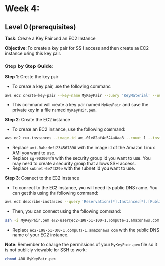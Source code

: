 # Week 4: 
## Level 0 (prerequisites)
**Task**: Create a Key Pair and an EC2 Instance

**Objective**: To create a key pair for SSH access and then create an EC2 instance using this key pair.

### Step by Step Guide:

**Step 1**: Create the key pair
- To create a key pair, use the following command:
```bash
aws ec2 create-key-pair --key-name MyKeyPair --query 'KeyMaterial' --output text > MyKeyPair.pem
```
- This command will create a key pair named `MyKeyPair` and save the private key in a file named `MyKeyPair.pem`.

**Step 2**: Create the EC2 instance
- To create an EC2 instance, use the following command:
```bash
aws ec2 run-instances --image-id ami-01e82af4e524a0aa3 --count 1 --instance-type t2.micro --key-name MyKeyPair --security-group-ids sg-903004f8 --subnet-id subnet-6e7f829e
```
- Replace `ami-0abcdef1234567890` with the image id of the Amazon Linux AMI you want to use. 
- Replace `sg-903004f8` with the security group id you want to use. You may need to create a security group that allows SSH access.
- Replace `subnet-6e7f829e` with the subnet id you want to use.

**Step 3**: Connect to the EC2 instance
- To connect to the EC2 instance, you will need its public DNS name. You can get this using the following command:
```bash
aws ec2 describe-instances --query 'Reservations[*].Instances[*].[PublicDnsName]'
```
- Then, you can connect using the following command:
```bash
ssh -i MyKeyPair.pem ec2-user@ec2-198-51-100-1.compute-1.amazonaws.com
```
- Replace `ec2-198-51-100-1.compute-1.amazonaws.com` with the public DNS name of your EC2 instance.

**Note**: Remember to change the permissions of your `MyKeyPair.pem` file so it is not publicly viewable for SSH to work:
```bash
chmod 400 MyKeyPair.pem
```
